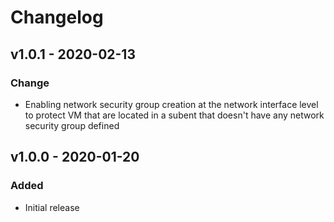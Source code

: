 # Changelog

## v1.0.1 - 2020-02-13
### Change
 - Enabling network security group creation at the network interface level to protect VM that are located in a subent that doesn't have any network security group defined

## v1.0.0 - 2020-01-20
### Added
- Initial release
